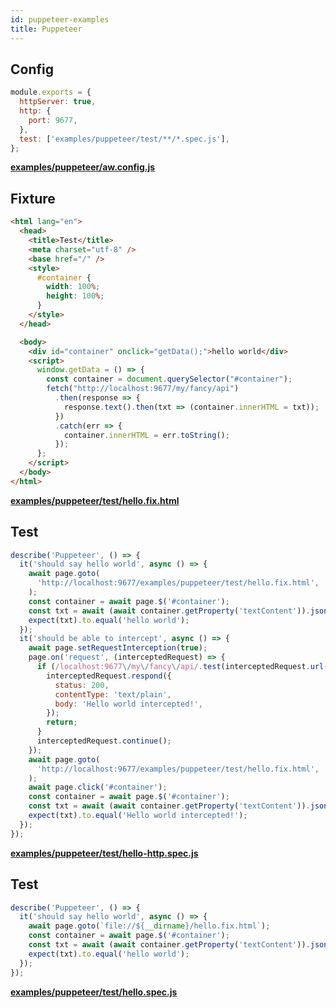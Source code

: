 ```yaml
---
id: puppeteer-examples
title: Puppeteer
---
```


## Config

```javascript
module.exports = {
  httpServer: true,
  http: {
    port: 9677,
  },
  test: ['examples/puppeteer/test/**/*.spec.js'],
};
```

**[examples/puppeteer/aw.config.js](https://github.com/qlik-oss/after-work.js/tree/master/examples/puppeteer/aw.config.js)**

## Fixture

```html
<html lang="en">
  <head>
    <title>Test</title>
    <meta charset="utf-8" />
    <base href="/" />
    <style>
      #container {
        width: 100%;
        height: 100%;
      }
    </style>
  </head>

  <body>
    <div id="container" onclick="getData();">hello world</div>
    <script>
      window.getData = () => {
        const container = document.querySelector("#container");
        fetch("http://localhost:9677/my/fancy/api")
          .then(response => {
            response.text().then(txt => (container.innerHTML = txt));
          })
          .catch(err => {
            container.innerHTML = err.toString();
          });
      };
    </script>
  </body>
</html>
```

**[examples/puppeteer/test/hello.fix.html](https://github.com/qlik-oss/after-work.js/tree/master/examples/puppeteer/test/hello.fix.html)**

## Test

```javascript
describe('Puppeteer', () => {
  it('should say hello world', async () => {
    await page.goto(
      'http://localhost:9677/examples/puppeteer/test/hello.fix.html',
    );
    const container = await page.$('#container');
    const txt = await (await container.getProperty('textContent')).jsonValue();
    expect(txt).to.equal('hello world');
  });
  it('should be able to intercept', async () => {
    await page.setRequestInterception(true);
    page.on('request', (interceptedRequest) => {
      if (/localhost:9677\/my\/fancy\/api/.test(interceptedRequest.url())) {
        interceptedRequest.respond({
          status: 200,
          contentType: 'text/plain',
          body: 'Hello world intercepted!',
        });
        return;
      }
      interceptedRequest.continue();
    });
    await page.goto(
      'http://localhost:9677/examples/puppeteer/test/hello.fix.html',
    );
    await page.click('#container');
    const container = await page.$('#container');
    const txt = await (await container.getProperty('textContent')).jsonValue();
    expect(txt).to.equal('Hello world intercepted!');
  });
});
```

**[examples/puppeteer/test/hello-http.spec.js](https://github.com/qlik-oss/after-work.js/tree/master/examples/puppeteer/test/hello-http.spec.js)**

## Test

```javascript
describe('Puppeteer', () => {
  it('should say hello world', async () => {
    await page.goto(`file://${__dirname}/hello.fix.html`);
    const container = await page.$('#container');
    const txt = await (await container.getProperty('textContent')).jsonValue();
    expect(txt).to.equal('hello world');
  });
});
```

**[examples/puppeteer/test/hello.spec.js](https://github.com/qlik-oss/after-work.js/tree/master/examples/puppeteer/test/hello.spec.js)**

